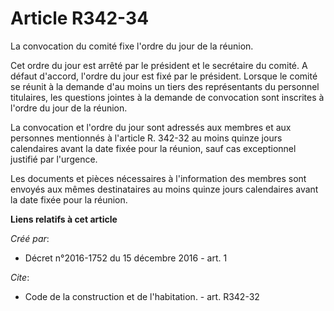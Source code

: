 # Article R342-34

La convocation du comité fixe l'ordre du jour de la réunion. 

Cet ordre du jour est arrêté par le président et le secrétaire du comité. A défaut d'accord, l'ordre du jour est fixé par le
président. Lorsque le comité se réunit à la demande d'au moins un tiers des représentants du personnel titulaires, les
questions jointes à la demande de convocation sont inscrites à l'ordre du jour de la réunion. 

La convocation et l'ordre du jour sont adressés aux membres et aux personnes mentionnés à l'article R. 342-32 au moins quinze
jours calendaires avant la date fixée pour la réunion, sauf cas exceptionnel justifié par l'urgence. 

Les documents et pièces nécessaires à l'information des membres sont envoyés aux mêmes destinataires au moins quinze jours
calendaires avant la date fixée pour la réunion.

**Liens relatifs à cet article**

_Créé par_:

  - Décret n°2016-1752 du 15 décembre 2016 - art. 1

_Cite_:

  - Code de la construction et de l'habitation. - art. R342-32
